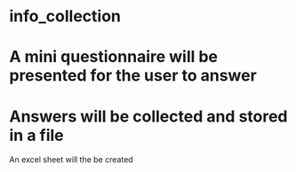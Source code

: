 # info_collection
# A mini questionnaire will be presented for the user to answer
# Answers will be collected and stored in a file
An excel sheet will the be created